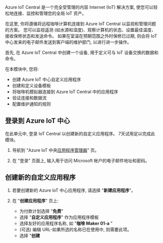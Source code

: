Azure IoT Central 是一个完全受管理的内容 Internet (IoT) 解决方案, 使您可以轻松地连接、监控和管理您的全局 IoT 资产。

在这里, 你将遵循将远程咖啡计算机连接到 Azure IoT Central 以监视和管理问题的方案。 您可以监视遥测 (如水源和湿度)、观察计算机的状态、设置最佳温度、接收保修状态和发送命令。 如果在室温在预期范围之外时保修已过期, 则会将 IoT 中心发来的电子邮件发送到客户端的维护部门, 以进行进一步操作。

首先, 在 Azure IoT Central 中创建一个设备, 用于定义可与 IoT 设备交换的数据和命令。

在本模块中, 您将:
  - 创建 Azure IoT 中心自定义应用程序
  - 创建和定义设备模板
  - 将咖啡机模拟器连接到 Azure IoT Central 中的应用程序
  - 验证连接和数据流
  - 配置维护通知的规则
 
## <a name="sign-in-to-azure-iot-central"></a>登录到 Azure IoT 中心
在此单元中, 登录 IoT Central 以创建新的自定义应用程序。 7天试用足以完成此模块。 

1. 导航到 "Azure IoT 中央[应用程序管理器](https://aka.ms/iotcentral?azure-portal=true)" 页。 

1. 在 "登录" 页面上, 输入用于访问 Microsoft 帐户的电子邮件地址和密码。

## <a name="create-a-new-custom-application"></a>创建新的自定义应用程序

1. 若要创建新的 Azure IoT 中心应用程序, 请选择 "**新建应用程序**"。 

1. 在 "**创建应用程序**" 页上: 
    * 为付款计划选择 "**免费**"
    * 选择 "**自定义应用程序**" 作为应用程序模板
    * 选择友好的应用程序名称, 如 "**咖啡 Maker 01-a** "
    * (可选) 编辑 URL-如果所选的名称已在使用中, 则需要此项。
    * 选择 "**创建**
